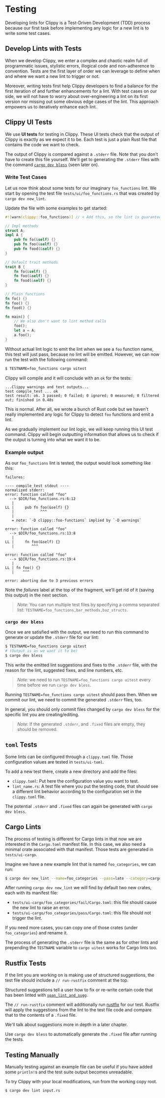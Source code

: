 # Testing

Developing lints for Clippy is a Test-Driven Development (TDD) process because
our first task before implementing any logic for a new lint is to write some test cases.

## Develop Lints with Tests

When we develop Clippy, we enter a complex and chaotic realm full of
programmatic issues, stylistic errors, illogical code and non-adherence to convention.
Tests are the first layer of order we can leverage to define when and where
we want a new lint to trigger or not.

Moreover, writing tests first help Clippy developers to find a balance for
the first iteration of and further enhancements for a lint.
With test cases on our side, we will not have to worry about over-engineering
a lint on its first version nor missing out some obvious edge cases of the lint.
This approach empowers us to iteratively enhance each lint.

## Clippy UI Tests

We use **UI tests** for testing in Clippy. These UI tests check that the output
of Clippy is exactly as we expect it to be. Each test is just a plain Rust file
that contains the code we want to check.

The output of Clippy is compared against a `.stderr` file. Note that you don't
have to create this file yourself. We'll get to generating the `.stderr` files
with the command [`cargo dev bless`](#cargo-dev-bless) (seen later on).

### Write Test Cases

Let us now think about some tests for our imaginary `foo_functions` lint. We
start by opening the test file `tests/ui/foo_functions.rs` that was created by
`cargo dev new_lint`.

Update the file with some examples to get started:

```rust
#![warn(clippy::foo_functions)] // < Add this, so the lint is guaranteed to be enabled in this file

// Impl methods
struct A;
impl A {
    pub fn fo(&self) {}
    pub fn foo(&self) {}
    pub fn food(&self) {}
}

// Default trait methods
trait B {
    fn fo(&self) {}
    fn foo(&self) {}
    fn food(&self) {}
}

// Plain functions
fn fo() {}
fn foo() {}
fn food() {}

fn main() {
    // We also don't want to lint method calls
    foo();
    let a = A;
    a.foo();
}
```

Without actual lint logic to emit the lint when we see a `foo` function name,
this test will just pass, because no lint will be emitted. However, we can now
run the test with the following command:

```sh
$ TESTNAME=foo_functions cargo uitest
```

Clippy will compile and it will conclude with an `ok` for the tests:

```
...Clippy warnings and test outputs...
test compile_test ... ok
test result: ok. 3 passed; 0 failed; 0 ignored; 0 measured; 0 filtered out; finished in 0.48s
```

This is normal. After all, we wrote a bunch of Rust code but we haven't really
implemented any logic for Clippy to detect `foo` functions and emit a lint.

As we gradually implement our lint logic, we will keep running this UI test command.
Clippy will begin outputting information that allows us to check if the output is
turning into what we want it to be.

### Example output

As our `foo_functions` lint is tested, the output would look something like this:

```
failures:

---- compile_test stdout ----
normalized stderr:
error: function called "foo"
  --> $DIR/foo_functions.rs:6:12
   |
LL |     pub fn foo(&self) {}
   |            ^^^
   |
   = note: `-D clippy::foo-functions` implied by `-D warnings`

error: function called "foo"
  --> $DIR/foo_functions.rs:13:8
   |
LL |     fn foo(&self) {}
   |        ^^^

error: function called "foo"
  --> $DIR/foo_functions.rs:19:4
   |
LL | fn foo() {}
   |    ^^^

error: aborting due to 3 previous errors
```

Note the *failures* label at the top of the fragment, we'll get rid of it
(saving this output) in the next section.

> _Note:_ You can run multiple test files by specifying a comma separated list:
> `TESTNAME=foo_functions,bar_methods,baz_structs`.

### `cargo dev bless`

Once we are satisfied with the output, we need to run this command to
generate or update the `.stderr` file for our lint:

```sh
$ TESTNAME=foo_functions cargo uitest
# (Output is as we want it to be)
$ cargo dev bless
```

This write the emitted lint suggestions and fixes to the `.stderr` file,
with the reason for the lint, suggested fixes, and line numbers, etc.

> _Note:_ we need to run `TESTNAME=foo_functions cargo uitest` every time before
> we run `cargo dev bless`.

Running `TESTNAME=foo_functions cargo uitest` should pass then. When we commit
our lint, we need to commit the generated `.stderr` files, too.

In general, you should only commit files changed by `cargo dev bless` for the
specific lint you are creating/editing.

> _Note:_ If the generated `.stderr`, and `.fixed` files are empty,
> they should be removed.

## `toml` Tests

Some lints can be configured through a `clippy.toml` file. Those configuration
values are tested in `tests/ui-toml`.

To add a new test there, create a new directory and add the files:

- `clippy.toml`: Put here the configuration value you want to test.
- `lint_name.rs`: A test file where you put the testing code, that should see a
  different lint behavior according to the configuration set in the
  `clippy.toml` file.

The potential `.stderr` and `.fixed` files can again be generated with `cargo
dev bless`.

## Cargo Lints

The process of testing is different for Cargo lints in that now we are
interested in the `Cargo.toml` manifest file. In this case, we also need a
minimal crate associated with that manifest. Those tests are generated in
`tests/ui-cargo`.

Imagine we have a new example lint that is named `foo_categories`, we can run:

```sh
$ cargo dev new_lint --name=foo_categories --pass=late --category=cargo
```

After running `cargo dev new_lint` we will find by default two new crates,
each with its manifest file:

* `tests/ui-cargo/foo_categories/fail/Cargo.toml`: this file should cause the
  new lint to raise an error.
* `tests/ui-cargo/foo_categories/pass/Cargo.toml`: this file should not trigger
  the lint.

If you need more cases, you can copy one of those crates (under
`foo_categories`) and rename it.

The process of generating the `.stderr` file is the same as for other lints
and prepending the `TESTNAME` variable to `cargo uitest` works for Cargo lints too.

## Rustfix Tests

If the lint you are working on is making use of structured suggestions, the test
file should include a `// run-rustfix` comment at the top.

Structured suggestions tell a user how to fix or re-write certain code that has
been linted with [`span_lint_and_sugg`].

The `// run-rustfix` comment will additionally run [rustfix] for our test.
Rustfix will apply the suggestions from the lint to the test file code and
compare that to the contents of a `.fixed` file.

We'll talk about suggestions more in depth in a later chapter.
<!-- FIXME: (blyxyas) Link to "Emitting lints" when that gets merged -->

Use `cargo dev bless` to automatically generate the `.fixed` file after running
the tests.

[rustfix]: https://github.com/rust-lang/rustfix
[`span_lint_and_sugg`]: https://doc.rust-lang.org/beta/nightly-rustc/clippy_utils/diagnostics/fn.span_lint_and_sugg.html

## Testing Manually

Manually testing against an example file can be useful if you have added some
`println!`s and the test suite output becomes unreadable.

To try Clippy with your local modifications, run from the working copy root.

```sh
$ cargo dev lint input.rs
```
